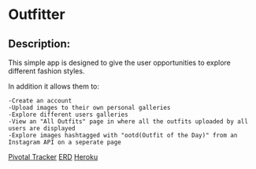 # Outfitter

## Description:

This simple app is designed to give the user opportunities to explore different fashion styles.

In addition it allows them to:
```
-Create an account
-Upload images to their own personal galleries
-Explore different users galleries
-View an "All Outfits" page in where all the outfits uploaded by all users are displayed
-Explore images hashtagged with "ootd(Outfit of the Day)" from an Instagram API on a seperate page
```
[Pivotal Tracker](https://www.pivotaltracker.com/s/projects/1048022)
[ERD](https://github.com/isaacsaqib/Outfitter-/blob/master/erd.pdf)
[Heroku](http://outfitters.herokuapp.com)

